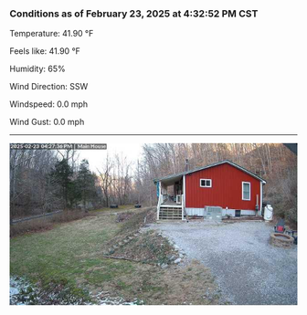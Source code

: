 ### Conditions as of February 23, 2025 at 4:32:52 PM CST 

Temperature: 41.90 &deg;F

Feels like: 41.90 &deg;F

Humidity: 65%

Wind Direction: SSW

Windspeed: 0.0 mph

Wind Gust: 0.0 mph

---

<img src="./images/latest.jpeg"/>

